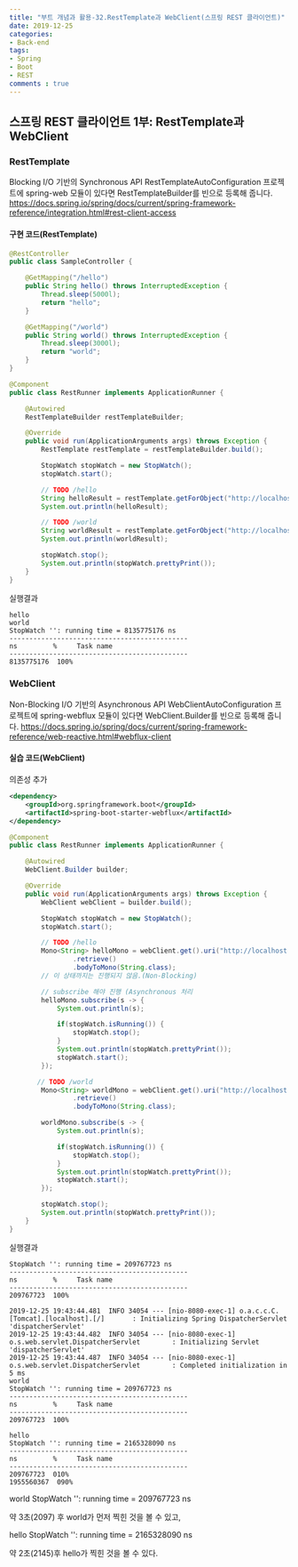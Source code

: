 ```yaml
---
title: "부트 개념과 활용-32.RestTemplate과 WebClient(스프링 REST 클라이언트)"
date: 2019-12-25
categories:
- Back-end
tags:
- Spring 
- Boot
- REST
comments : true
---
```


## 스프링 REST 클라이언트 1부: RestTemplate과 WebClient
### RestTemplate
Blocking I/O 기반의 Synchronous API
RestTemplateAutoConfiguration
프로젝트에 spring-web 모듈이 있다면 RestTemplateBuilder를 빈으로 등록해 줍니다.
https://docs.spring.io/spring/docs/current/spring-framework-reference/integration.html#rest-client-access
 
#### 구현 코드(RestTemplate)
~~~java
@RestController
public class SampleController {

    @GetMapping("/hello")
    public String hello() throws InterruptedException {
        Thread.sleep(5000l);
        return "hello";
    }

    @GetMapping("/world")
    public String world() throws InterruptedException {
        Thread.sleep(3000l);
        return "world";
    }
}
 ~~~
 
~~~java
@Component
public class RestRunner implements ApplicationRunner {

    @Autowired
    RestTemplateBuilder restTemplateBuilder;

    @Override
    public void run(ApplicationArguments args) throws Exception {
        RestTemplate restTemplate = restTemplateBuilder.build();

        StopWatch stopWatch = new StopWatch();
        stopWatch.start();

        // TODO /hello
        String helloResult = restTemplate.getForObject("http://localhost:8080/hello", String.class);
        System.out.println(helloResult);

        // TODO /world
        String worldResult = restTemplate.getForObject("http://localhost:8080/world", String.class);
        System.out.println(worldResult);

        stopWatch.stop();
        System.out.println(stopWatch.prettyPrint());
    }
}
~~~

실행결과
~~~
hello
world
StopWatch '': running time = 8135775176 ns
---------------------------------------------
ns         %     Task name
---------------------------------------------
8135775176  100%  

~~~



### WebClient
Non-Blocking I/O 기반의 Asynchronous API
WebClientAutoConfiguration
프로젝트에 spring-webflux 모듈이 있다면 WebClient.Builder를 빈으로 등록해 줍니다.
https://docs.spring.io/spring/docs/current/spring-framework-reference/web-reactive.html#webflux-client


#### 실습 코드(WebClient)

의존성 추가
~~~xml
<dependency>
    <groupId>org.springframework.boot</groupId>
    <artifactId>spring-boot-starter-webflux</artifactId>
</dependency>
~~~

~~~java
@Component
public class RestRunner implements ApplicationRunner {

    @Autowired
    WebClient.Builder builder;

    @Override
    public void run(ApplicationArguments args) throws Exception {
        WebClient webClient = builder.build();

        StopWatch stopWatch = new StopWatch();
        stopWatch.start();

        // TODO /hello
        Mono<String> helloMono = webClient.get().uri("http://localhost:8080/hello")
                .retrieve()
                .bodyToMono(String.class);
        // 이 상태까지는 진행되지 않음.(Non-Blocking)

        // subscribe 해야 진행 (Asynchronous 처리
        helloMono.subscribe(s -> {
            System.out.println(s);

            if(stopWatch.isRunning()) {
                stopWatch.stop();
            }
            System.out.println(stopWatch.prettyPrint());
            stopWatch.start();
        });

       // TODO /world
        Mono<String> worldMono = webClient.get().uri("http://localhost:8080/world")
                .retrieve()
                .bodyToMono(String.class);

        worldMono.subscribe(s -> {
            System.out.println(s);

            if(stopWatch.isRunning()) {
                stopWatch.stop();
            }
            System.out.println(stopWatch.prettyPrint());
            stopWatch.start();
        });

        stopWatch.stop();
        System.out.println(stopWatch.prettyPrint());
    }
}
~~~

실행결과
~~~
StopWatch '': running time = 209767723 ns
---------------------------------------------
ns         %     Task name
---------------------------------------------
209767723  100%  

2019-12-25 19:43:44.481  INFO 34054 --- [nio-8080-exec-1] o.a.c.c.C.[Tomcat].[localhost].[/]       : Initializing Spring DispatcherServlet 'dispatcherServlet'
2019-12-25 19:43:44.482  INFO 34054 --- [nio-8080-exec-1] o.s.web.servlet.DispatcherServlet        : Initializing Servlet 'dispatcherServlet'
2019-12-25 19:43:44.487  INFO 34054 --- [nio-8080-exec-1] o.s.web.servlet.DispatcherServlet        : Completed initialization in 5 ms
world
StopWatch '': running time = 209767723 ns
---------------------------------------------
ns         %     Task name
---------------------------------------------
209767723  100%  

hello
StopWatch '': running time = 2165328090 ns
---------------------------------------------
ns         %     Task name
---------------------------------------------
209767723  010%  
1955560367  090%  
~~~




world
StopWatch '': running time = 209767723 ns

약 3초(2097) 후 world가 먼저 찍힌 것을 볼 수 있고,

hello
StopWatch '': running time = 2165328090 ns

약 2초(2145)후 hello가 찍힌 것을 볼 수 있다.
